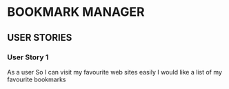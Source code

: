 # BOOKMARK MANAGER

## USER STORIES

### User Story 1
As a user
So I can visit my favourite web sites easily
I would like a list of my favourite bookmarks
